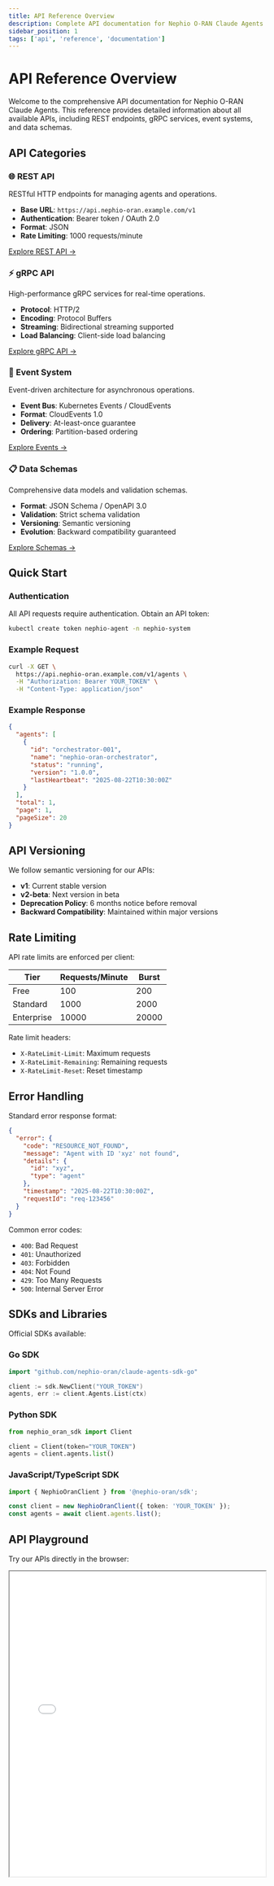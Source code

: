 ```yaml
---
title: API Reference Overview
description: Complete API documentation for Nephio O-RAN Claude Agents
sidebar_position: 1
tags: ['api', 'reference', 'documentation']
---
```


# API Reference Overview

Welcome to the comprehensive API documentation for Nephio O-RAN Claude Agents. This reference
provides detailed information about all available APIs, including REST endpoints, gRPC services,
event systems, and data schemas.

## API Categories

### 🌐 REST API

RESTful HTTP endpoints for managing agents and operations.

- **Base URL**: `https://api.nephio-oran.example.com/v1`
- **Authentication**: Bearer token / OAuth 2.0
- **Format**: JSON
- **Rate Limiting**: 1000 requests/minute

[Explore REST API →](#rest-api-details)

### ⚡ gRPC API

High-performance gRPC services for real-time operations.

- **Protocol**: HTTP/2
- **Encoding**: Protocol Buffers
- **Streaming**: Bidirectional streaming supported
- **Load Balancing**: Client-side load balancing

[Explore gRPC API →](#grpc-api-details)

### 📢 Event System

Event-driven architecture for asynchronous operations.

- **Event Bus**: Kubernetes Events / CloudEvents
- **Format**: CloudEvents 1.0
- **Delivery**: At-least-once guarantee
- **Ordering**: Partition-based ordering

[Explore Events →](#event-system-details)

### 📋 Data Schemas

Comprehensive data models and validation schemas.

- **Format**: JSON Schema / OpenAPI 3.0
- **Validation**: Strict schema validation
- **Versioning**: Semantic versioning
- **Evolution**: Backward compatibility guaranteed

[Explore Schemas →](#data-schemas-details)

## Quick Start

### Authentication

All API requests require authentication. Obtain an API token:

```bash
kubectl create token nephio-agent -n nephio-system
```

### Example Request

```bash
curl -X GET \
  https://api.nephio-oran.example.com/v1/agents \
  -H "Authorization: Bearer YOUR_TOKEN" \
  -H "Content-Type: application/json"
```

### Example Response

```json
{
  "agents": [
    {
      "id": "orchestrator-001",
      "name": "nephio-oran-orchestrator",
      "status": "running",
      "version": "1.0.0",
      "lastHeartbeat": "2025-08-22T10:30:00Z"
    }
  ],
  "total": 1,
  "page": 1,
  "pageSize": 20
}
```

## API Versioning

We follow semantic versioning for our APIs:

- **v1**: Current stable version
- **v2-beta**: Next version in beta
- **Deprecation Policy**: 6 months notice before removal
- **Backward Compatibility**: Maintained within major versions

## Rate Limiting

API rate limits are enforced per client:

| Tier       | Requests/Minute | Burst |
| ---------- | --------------- | ----- |
| Free       | 100             | 200   |
| Standard   | 1000            | 2000  |
| Enterprise | 10000           | 20000 |

Rate limit headers:

- `X-RateLimit-Limit`: Maximum requests
- `X-RateLimit-Remaining`: Remaining requests
- `X-RateLimit-Reset`: Reset timestamp

## Error Handling

Standard error response format:

```json
{
  "error": {
    "code": "RESOURCE_NOT_FOUND",
    "message": "Agent with ID 'xyz' not found",
    "details": {
      "id": "xyz",
      "type": "agent"
    },
    "timestamp": "2025-08-22T10:30:00Z",
    "requestId": "req-123456"
  }
}
```

Common error codes:

- `400`: Bad Request
- `401`: Unauthorized
- `403`: Forbidden
- `404`: Not Found
- `429`: Too Many Requests
- `500`: Internal Server Error

## SDKs and Libraries

Official SDKs available:

### Go SDK

```go
import "github.com/nephio-oran/claude-agents-sdk-go"

client := sdk.NewClient("YOUR_TOKEN")
agents, err := client.Agents.List(ctx)
```

### Python SDK

```python
from nephio_oran_sdk import Client

client = Client(token="YOUR_TOKEN")
agents = client.agents.list()
```

### JavaScript/TypeScript SDK

```typescript
import { NephioOranClient } from '@nephio-oran/sdk';

const client = new NephioOranClient({ token: 'YOUR_TOKEN' });
const agents = await client.agents.list();
```

## API Playground

Try our APIs directly in the browser:

<iframe src="/api-playground" width="100%" height="600px" />

## OpenAPI Specification

Download the complete OpenAPI specification:

- [OpenAPI 3.0 Spec (YAML)](/api/openapi.yaml)
- [OpenAPI 3.0 Spec (JSON)](/api/openapi.json)
- [Postman Collection](/api/postman-collection.json)

## GraphQL API (Coming Soon)

We're developing a GraphQL API for more flexible querying:

```graphql
query GetAgents {
  agents(status: RUNNING) {
    id
    name
    metrics {
      cpu
      memory
    }
  }
}
```

## WebSocket API

Real-time updates via WebSocket:

```javascript
const ws = new WebSocket('wss://api.nephio-oran.example.com/v1/ws');

ws.onmessage = event => {
  const data = JSON.parse(event.data);
  console.log('Agent update:', data);
};
```

## Webhooks

Configure webhooks for event notifications:

```json
{
  "url": "https://your-server.com/webhook",
  "events": ["agent.created", "agent.updated", "agent.deleted"],
  "secret": "webhook-secret"
}
```

## API Status

Check API status and health:

- **Status Page**: [status.nephio-oran.example.com](https://status.nephio-oran.example.com)
- **Health Check**: `GET /health`
- **Metrics**: `GET /metrics`

## Support

Need help with the APIs?

- 📧 **Email**: api-support@nephio-oran.org
- 💬 **Slack**: [#api-support](https://nephio-oran.slack.com)
- 🐛 **Issues**: [GitHub Issues](https://github.com/nephio-oran/claude-agents/issues)
- 📚 **Forum**: [Community Forum](https://forum.nephio-oran.org)

## Changelog

### v1.0.0 (2025-08-22)

- Initial API release
- REST and gRPC endpoints
- Event system implementation
- Complete documentation

[View Full Changelog →](#changelog)
